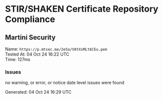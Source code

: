 # STIR/SHAKEN Certificate Repository Compliance

## Martini Security

Name: `https://p.mtsec.me/2e5a/V8tXxMLt6CEu.pem`\
Tested At: 04 Oct 24 16:22 UTC\
Time: 127ms

### Issues

no warning, or error, or notice date level issues were found

Generated: 04 Oct 24 16:29 UTC